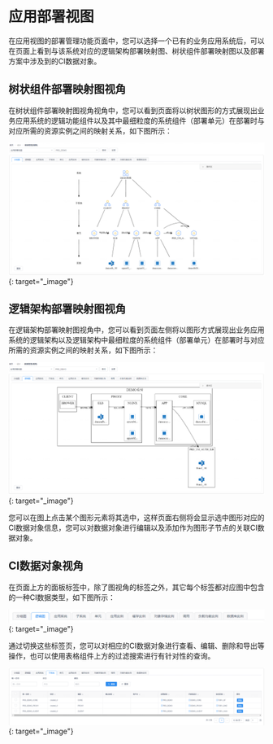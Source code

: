 # 应用部署视图

在应用视图的部署管理功能页面中，您可以选择一个已有的业务应用系统后，可以在页面上看到与该系统对应的逻辑架构部署映射图、树状组件部署映射图以及部署方案中涉及到的CI数据对象。


## 树状组件部署映射图视角

在树状组件部署映射图视角视角中，您可以看到页面将以树状图形的方式展现出业务应用系统的逻辑功能组件以及其中最细粒度的系统组件（部署单元）在部署时与对应所需的资源实例之间的映射关系，如下图所示：

[![树状组件部署映射图](images/cmdb-view-application-deployment/tree-mapping.png)](images/cmdb-view-application-deployment/tree-mapping.png){: target="\_image"}



## 逻辑架构部署映射图视角

在逻辑架构部署映射图视角中，您可以看到页面左侧将以图形方式展现出业务应用系统的逻辑架构以及逻辑架构中最细粒度的系统组件（部署单元）在部署时与对应所需的资源实例之间的映射关系，如下图所示：

[![逻辑架构部署映射图](images/cmdb-view-application-deployment/logical-mapping.png)](images/cmdb-view-application-deployment/logical-mapping.png){: target="\_image"}

您可以在图上点击某个图形元素将其选中，这样页面右侧将会显示选中图形对应的CI数据对象信息，您可以对数据对象进行编辑以及添加作为图形子节点的关联CI数据对象。



## CI数据对象视角

在页面上方的面板标签中，除了图视角的标签之外，其它每个标签都对应图中包含的一种CI数据类型，如下图所示：

[![CI数据类型标签](images/cmdb-view-application-deployment/pannel-tabs.png)](images/cmdb-view-application-deployment/pannel-tabs.png){: target="\_image"}

通过切换这些标签页，您可以对相应的CI数据对象进行查看、编辑、删除和导出等操作，也可以使用表格组件上方的过滤搜索进行有针对性的查询。

[![CI数据对象表格](images/cmdb-view-application-deployment/data-tables.png)](images/cmdb-view-application-deployment/data-tables.png){: target="\_image"}

